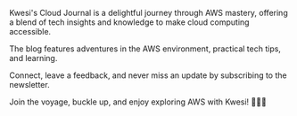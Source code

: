 Kwesi's Cloud  Journal is a delightful journey through AWS mastery, offering 
a blend of tech insights and knowledge to make cloud computing accessible. 

The blog features adventures in the AWS environment, practical tech tips, and learning. 

Connect, leave a feedback, and never miss an update by subscribing to the newsletter. 

Join the voyage, buckle up, and enjoy exploring AWS  with Kwesi! 🚀🌐✨
